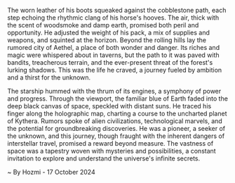 
The worn leather of his boots squeaked against the cobblestone path, each step echoing the rhythmic clang of his horse's hooves. The air, thick with the scent of woodsmoke and damp earth, promised both peril and opportunity. He adjusted the weight of his pack, a mix of supplies and weapons, and squinted at the horizon. Beyond the rolling hills lay the rumored city of Aethel, a place of both wonder and danger. Its riches and magic were whispered about in taverns, but the path to it was paved with bandits, treacherous terrain, and the ever-present threat of the forest's lurking shadows. This was the life he craved, a journey fueled by ambition and a thirst for the unknown. 

The starship hummed with the thrum of its engines, a symphony of power and progress. Through the viewport, the familiar blue of Earth faded into the deep black canvas of space, speckled with distant suns. He traced his finger along the holographic map, charting a course to the uncharted planet of Kythera. Rumors spoke of alien civilizations, technological marvels, and the potential for groundbreaking discoveries.  He was a pioneer, a seeker of the unknown, and this journey, though fraught with the inherent dangers of interstellar travel, promised a reward beyond measure. The vastness of space was a tapestry woven with mysteries and possibilities, a constant invitation to explore and understand the universe's infinite secrets. 

~ By Hozmi - 17 October 2024
